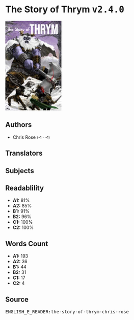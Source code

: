# The Story of Thrym <kbd>v2.4.0</kbd>

![](./cover.medium.jpg "")

## Authors


 - Chris Rose <small>(-1 - -1)</small>

## Translators



## Subjects



## Readablility


 - **A1:** 81%
 - **A2:** 85%
 - **B1:** 91%
 - **B2:** 96%
 - **C1:** 100%
 - **C2:** 100%

## Words Count


 - **A1:** 193
 - **A2:** 36
 - **B1:** 44
 - **B2:** 31
 - **C1:** 17
 - **C2:** 4

## Source


<kbd>ENGLISH_E_READER:the-story-of-thrym-chris-rose</kbd>
